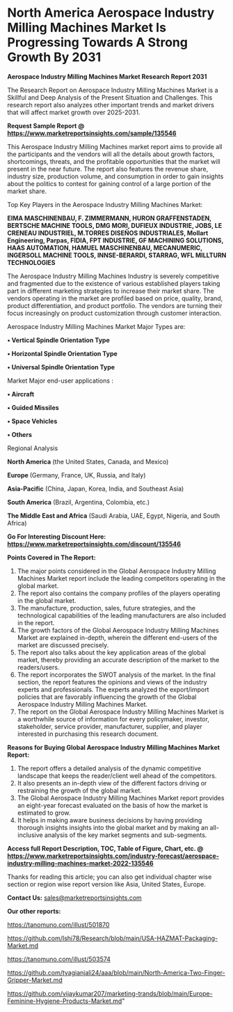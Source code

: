 # North America Aerospace Industry Milling Machines Market Is Progressing Towards A Strong Growth By 2031

<strong>Aerospace Industry Milling Machines Market Research Report 2031</strong>

The Research Report on Aerospace Industry Milling Machines Market is a Skillful and Deep Analysis of the Present Situation and Challenges. This research report also analyzes other important trends and market drivers that will affect market growth over 2025-2031.

<strong>Request Sample Report @ <a href=https://www.marketreportsinsights.com/sample/135546>https://www.marketreportsinsights.com/sample/135546</a></strong>

This Aerospace Industry Milling Machines market report aims to provide all the participants and the vendors will all the details about growth factors, shortcomings, threats, and the profitable opportunities that the market will present in the near future. The report also features the revenue share, industry size, production volume, and consumption in order to gain insights about the politics to contest for gaining control of a large portion of the market share.

Top Key Players in the Aerospace Industry Milling Machines Market:

<strong>EIMA MASCHINENBAU, F. ZIMMERMANN, HURON GRAFFENSTADEN, BERTSCHE MACHINE TOOLS, DMG MORI, DUFIEUX INDUSTRIE, JOBS, LE CRENEAU INDUSTRIEL, M.TORRES DISEÑOS INDUSTRIALES, Mollart Engineering, Parpas, FIDIA, FPT INDUSTRIE, GF MACHINING SOLUTIONS, HAAS AUTOMATION, HAMUEL MASCHINENBAU, MECANUMERIC, INGERSOLL MACHINE TOOLS, INNSE-BERARDI, STARRAG, WFL MILLTURN TECHNOLOGIES</strong>

The Aerospace Industry Milling Machines Industry is severely competitive and fragmented due to the existence of various established players taking part in different marketing strategies to increase their market share. The vendors operating in the market are profiled based on price, quality, brand, product differentiation, and product portfolio. The vendors are turning their focus increasingly on product customization through customer interaction.

Aerospace Industry Milling Machines Market Major Types are:

<strong>• Vertical Spindle Orientation Type

• Horizontal Spindle Orientation Type

• Universal Spindle Orientation Type</strong>

Market Major end-user applications :

<strong>• Aircraft

• Guided Missiles

• Space Vehicles

• Others</strong>

Regional Analysis

</u><strong><b>North America</b></strong> (the United States, Canada, and Mexico)

<strong><b>Europe </b></strong>(Germany, France, UK, Russia, and Italy)

<strong><b>Asia-Pacific</b></strong> (China, Japan, Korea, India, and Southeast Asia)

<strong><b>South America</b></strong> (Brazil, Argentina, Colombia, etc.)

<strong><b>The Middle East and Africa</b></strong> (Saudi Arabia, UAE, Egypt, Nigeria, and South Africa)

<strong>Go For Interesting Discount Here: <a href=https://www.marketreportsinsights.com/discount/135546>https://www.marketreportsinsights.com/discount/135546</a></strong>

<strong>Points Covered in The Report:</strong>
<ol>
  <li>The major points considered in the Global Aerospace Industry Milling Machines Market report include the leading competitors operating in the global market.</li>
  <li>The report also contains the company profiles of the players operating in the global market.</li>
  <li>The manufacture, production, sales, future strategies, and the technological capabilities of the leading manufacturers are also included in the report.</li>
  <li>The growth factors of the Global Aerospace Industry Milling Machines Market are explained in-depth, wherein the different end-users of the market are discussed precisely.</li>
  <li>The report also talks about the key application areas of the global market, thereby providing an accurate description of the market to the readers/users.</li>
  <li>The report incorporates the SWOT analysis of the market. In the final section, the report features the opinions and views of the industry experts and professionals. The experts analyzed the export/import policies that are favorably influencing the growth of the Global Aerospace Industry Milling Machines Market.</li>
  <li>The report on the Global Aerospace Industry Milling Machines Market is a worthwhile source of information for every policymaker, investor, stakeholder, service provider, manufacturer, supplier, and player interested in purchasing this research document.</li>
</ol>
<strong>Reasons for Buying Global Aerospace Industry Milling Machines Market Report:</strong>

<ol>
  <li>The report offers a detailed analysis of the dynamic competitive landscape that keeps the reader/client well ahead of the competitors.</li>
  <li>It also presents an in-depth view of the different factors driving or restraining the growth of the global market.</li>
  <li>The Global Aerospace Industry Milling Machines Market report provides an eight-year forecast evaluated on the basis of how the market is estimated to grow.</li>
  <li>It helps in making aware business decisions by having providing thorough insights insights into the global market and by making an all-inclusive analysis of the key market segments and sub-segments.</li>
</ol>
<strong>Access full Report Description, TOC, Table of Figure, Chart, etc. @ <a href=https://www.marketreportsinsights.com/industry-forecast/aerospace-industry-milling-machines-market-2022-135546>https://www.marketreportsinsights.com/industry-forecast/aerospace-industry-milling-machines-market-2022-135546</a></strong>


Thanks for reading this article; you can also get individual chapter wise section or region wise report version like Asia, United States, Europe.

<strong>Contact Us:</strong>
sales@marketreportsinsights.com

<strong>Our other reports:</strong>

<a href=https://tanomuno.com/illust/501870>https://tanomuno.com/illust/501870</a>

<a href=https://github.com/Ishi78/Research/blob/main/USA-HAZMAT-Packaging-Market.md>https://github.com/Ishi78/Research/blob/main/USA-HAZMAT-Packaging-Market.md</a>

<a href=https://tanomuno.com/illust/503574>https://tanomuno.com/illust/503574</a>

<a href=https://github.com/tyagianjali24/aaa/blob/main/North-America-Two-Finger-Gripper-Market.md>https://github.com/tyagianjali24/aaa/blob/main/North-America-Two-Finger-Gripper-Market.md</a>

<a href=https://github.com/vijaykumar207/marketing-trands/blob/main/Europe-Feminine-Hygiene-Products-Market.md>https://github.com/vijaykumar207/marketing-trands/blob/main/Europe-Feminine-Hygiene-Products-Market.md</a>"
